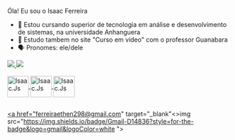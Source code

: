 Óla! Eu sou o Isaac Ferreira

- 📒 Estou cursando superior de tecnologia em análise e desenvolvimento de sistemas, na universidade Anhanguera 
- 📲 Estudo tambem no site "Curso em video" com o professor Guanabara 
- 🗣️ Pronomes: ele/dele

<div>

<a href="https://github.com/Ferreiraisaac/Isaac-ferreira-/edit/main/README.md ">
<img heigth="188em" src="https://github-readme-stats.vercel.app/api?username=IsaacFerreira&show_icons=true&bg_color=00000000"/>

<img heigth="188em" src="https://github-readme-stats.vercel.app/api/top-langs/?username=IsaacFerreira&layout=compact&langs_count-16&theme=dracula" />

</div>

<div style="display: inline_block"><br>
<img align="center" alt="Isaac.Js" height="48" src="https://raw.githubusercontent.com/devicons/javascript/javascript-plain.svg">
<img align="center" alt="Isaac.Js" height="48" src=" ">
<img align="center" alt="Isaac.Js" height="48" src=" ">
</div>

##

<div>

<a href="ferreiraethen298@gmail.com" target="_blank"<>img src="https://img.shields.io/badge/Gmail-D14836?style=for-the-badge&logo=gmail&logoColor=white ">



</div>
